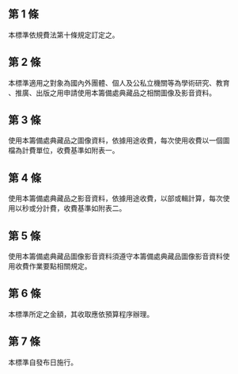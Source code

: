 第 1 條
-------
本標準依規費法第十條規定訂定之。

第 2 條
-------
本標準適用之對象為國內外團體、個人及公私立機關等為學術研究、教育  
、推廣、出版之用申請使用本籌備處典藏品之相關圖像及影音資料。

第 3 條
-------
使用本籌備處典藏品之圖像資料，依據用途收費，每次使用收費以一個圖  
檔為計費單位，收費基準如附表一。

第 4 條
-------
使用本籌備處典藏品之影音資料，依據用途收費，以部或輯計算，每次使  
用以秒或分計費，收費基準如附表二。

第 5 條
-------
使用本籌備處典藏品圖像影音資料須遵守本籌備處典藏品圖像影音資料使  
用收費作業要點相關規定。

第 6 條
-------
本標準所定之金額，其收取應依預算程序辦理。

第 7 條
-------
本標準自發布日施行。

